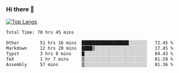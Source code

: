### Hi there 👋

[![Top Langs](https://github-readme-stats.vercel.app/api/top-langs/?username=Lslightly&layout=compact)](https://github.com/anuraghazra/github-readme-stats)

<!--START_SECTION:waka-->

```txt
Total Time: 70 hrs 45 mins

Other        51 hrs 16 mins  ██████████████████░░░░░░░   72.45 %
Markdown     12 hrs 20 mins  ████▒░░░░░░░░░░░░░░░░░░░░   17.45 %
Typst        3 hrs 8 mins    █░░░░░░░░░░░░░░░░░░░░░░░░   04.43 %
TeX          1 hr 7 mins     ▒░░░░░░░░░░░░░░░░░░░░░░░░   01.59 %
Assembly     57 mins         ▒░░░░░░░░░░░░░░░░░░░░░░░░   01.36 %
```

<!--END_SECTION:waka-->

